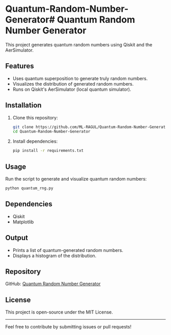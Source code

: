 # Quantum-Random-Number-Generator# Quantum Random Number Generator

This project generates quantum random numbers using Qiskit and the AerSimulator.

## Features
- Uses quantum superposition to generate truly random numbers.
- Visualizes the distribution of generated random numbers.
- Runs on Qiskit's AerSimulator (local quantum simulator).

## Installation
1. Clone this repository:
   ```bash
   git clone https://github.com/ML-RAGUL/Quantum-Random-Number-Generator.git
   cd Quantum-Random-Number-Generator
   ```
2. Install dependencies:
   ```bash
   pip install -r requirements.txt
   ```

## Usage
Run the script to generate and visualize quantum random numbers:
```bash
python quantum_rng.py
```

## Dependencies
- Qiskit
- Matplotlib

## Output
- Prints a list of quantum-generated random numbers.
- Displays a histogram of the distribution.

## Repository
GitHub: [Quantum Random Number Generator](https://github.com/ML-RAGUL/Quantum-Random-Number-Generator)

## License
This project is open-source under the MIT License.

---

Feel free to contribute by submitting issues or pull requests!

